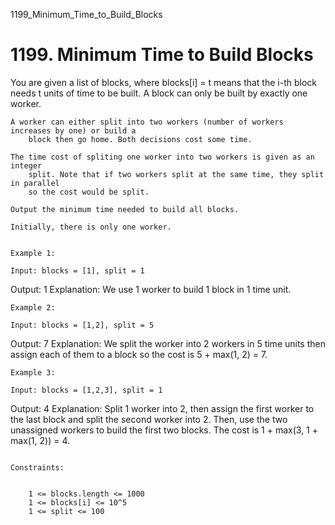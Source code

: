 1199_Minimum_Time_to_Build_Blocks
# 1199. Minimum Time to Build Blocks

You are given a list of blocks, where blocks[i] = t means that
        the i-th block needs t units of time to be built. A
        block can only be built by exactly one worker.

    A worker can either split into two workers (number of workers increases by one) or build a
        block then go home. Both decisions cost some time.

    The time cost of spliting one worker into two workers is given as an integer
        split. Note that if two workers split at the same time, they split in parallel
        so the cost would be split.

    Output the minimum time needed to build all blocks.

    Initially, there is only one worker.

     
    Example 1:

    Input: blocks = [1], split = 1
Output: 1
Explanation: We use 1 worker to build 1 block in 1 time unit.

    Example 2:

    Input: blocks = [1,2], split = 5
Output: 7
Explanation: We split the worker into 2 workers in 5 time units then assign each of them to a block so the cost is 5 + max(1, 2) = 7.

    Example 3:

    Input: blocks = [1,2,3], split = 1
Output: 4
Explanation: Split 1 worker into 2, then assign the first worker to the last block and split the second worker into 2.
Then, use the two unassigned workers to build the first two blocks.
The cost is 1 + max(3, 1 + max(1, 2)) = 4.

     
    Constraints:

    
        1 <= blocks.length <= 1000
        1 <= blocks[i] <= 10^5
        1 <= split <= 100